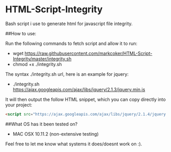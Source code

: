 # HTML-Script-Integrity
Bash script i use to generate html for javascript file integrity.

##How to use:

Run the following commands to fetch script and allow it to run:

- wget https://raw.githubusercontent.com/markcoker/HTML-Script-Integrity/master/integrity.sh
- chmod +x ./integrity.sh

The syntax ./integrity.sh url, here is an example for jquery:

- ./integrity.sh https://ajax.googleapis.com/ajax/libs/jquery/2.1.3/jquery.min.js

It will then output the follow HTML snippet, which you can copy directly into your project:

```html
<script src="https://ajax.googleapis.com/ajax/libs/jquery/2.1.4/jquery.min.js" integrity="sha256-ivk71nXhz9nsyFDoYoGf2sbjrR9ddh+XDkCcfZxjvcM= sha512-7aMbXH03HUs6zO1R+pLyekF1FTF89Deq4JpHw6zIo2vbtaXnDw+/2C03Je30WFDd6MpSwg+aLW4Di46qzu488Q=="></script>
```
##What OS has it been tested on?

- MAC OSX 10.11.2 (non-extensive testing)

Feel free to let me know what systems it does/doesnt work on :).
